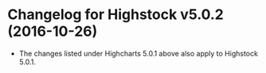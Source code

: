 # Changelog for Highstock v5.0.2 (2016-10-26)
        
- The changes listed under Highcharts 5.0.1 above also apply to Highstock 5.0.1.
